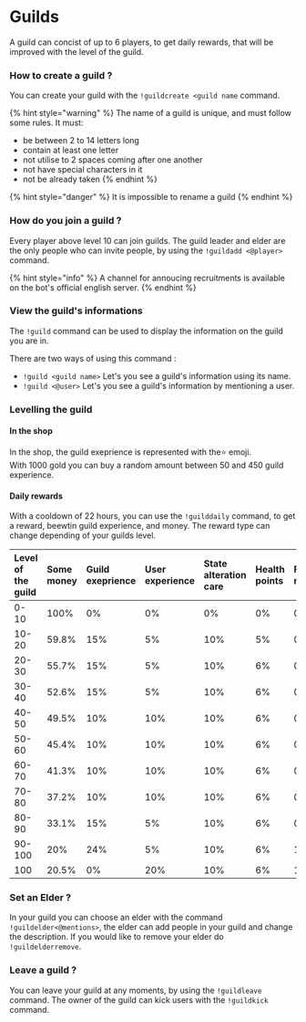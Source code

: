 # Guilds

A guild can concist of up to 6 players, to get daily rewards, that will be improved with the level of the guild.

### How to create a guild ?

You can create your guild with the `!guildcreate <guild name` command. 

{% hint style="warning" %}
The name of a guild is unique, and must follow some rules. It must:

* be between 2 to 14 letters long
* contain at least one letter 
* not utilise to 2 spaces coming after one another 
* not have special characters in it 
* not be already taken
{% endhint %}

{% hint style="danger" %}
It is impossible to rename a guild
{% endhint %}

### How do you join a guild ?

Every player above level 10 can join guilds. The guild leader and elder are the only people who can invite people, by using the `!guildadd <@player>` command.

{% hint style="info" %}
A channel for annoucing recruitments is available on the bot's official english server.
{% endhint %}

### View the guild's informations

The `!guild` command can be used to display the information on the guild you are in.

There are two ways of using this command :

* `!guild <guild name>` Let's you see a guild's information using its name.
* `!guild <@user>` Let's you see a guild's information by mentioning a user.

### Levelling the guild

#### In the shop

In the shop, the guild exeprience is represented with the⭐ emoji.   
With 1000 gold you can buy a random amount between 50 and 450 guild experience.

####  Daily rewards

With a cooldown of 22 hours, you can use the `!guilddaily` command, to get a reward, beewtin guild experience, and money. The reward type can change depending of your guilds level.

| Level of the guild | Some money | Guild exeprience | User experience  | State alteration care | Health points | Full health regeneration | 350 of money | Badge |
| :--- | :--- | :--- | :--- | :--- | :--- | :--- | :--- | :--- |
| 0-10 | 100% | 0% | 0% | 0% | 0% | 0% | 0% | 0% |
| 10-20 | 59.8% | 15% | 5% | 10% | 5% | 0.2% | 5% | 0% |
| 20-30 | 55.7% | 15% | 5% | 10% | 6% | 0.3% | 8% | 0% |
| 30-40 | 52.6% | 15% | 5% | 10% | 6% | 0.4% | 11% | 0% |
| 40-50 | 49.5% | 10% | 10% | 10% | 6% | 0.5% | 14% | 0% |
| 50-60 | 45.4% | 10% | 10% | 10% | 6% | 0.6% | 17% | 1% |
| 60-70 | 41.3% | 10% | 10% | 10% | 6% | 0.7% | 20% | 2% |
| 70-80 | 37.2% | 10% | 10% | 10% | 6% | 0.8% | 23% | 3% |
| 80-90 | 33.1% | 15% | 5% | 10% | 6% | 0.9% | 26% | 4% |
| 90-100 | 20% | 24% | 5% | 10% | 6% | 1% | 29% | 5% |
| 100 | 20.5% | 0% | 20% | 10% | 6% | 1.5% | 32% | 10% |

### Set an Elder ?

In your guild you can choose an elder with the command `!guildelder<@mentions>`, the elder can add people in your guild and change the description. If you would like to remove your elder do `!guildelderremove`.

### Leave a guild ?

You can leave your guild at any moments, by using the `!guildleave` command. The owner of the guild can kick users with the `!guildkick` command.

